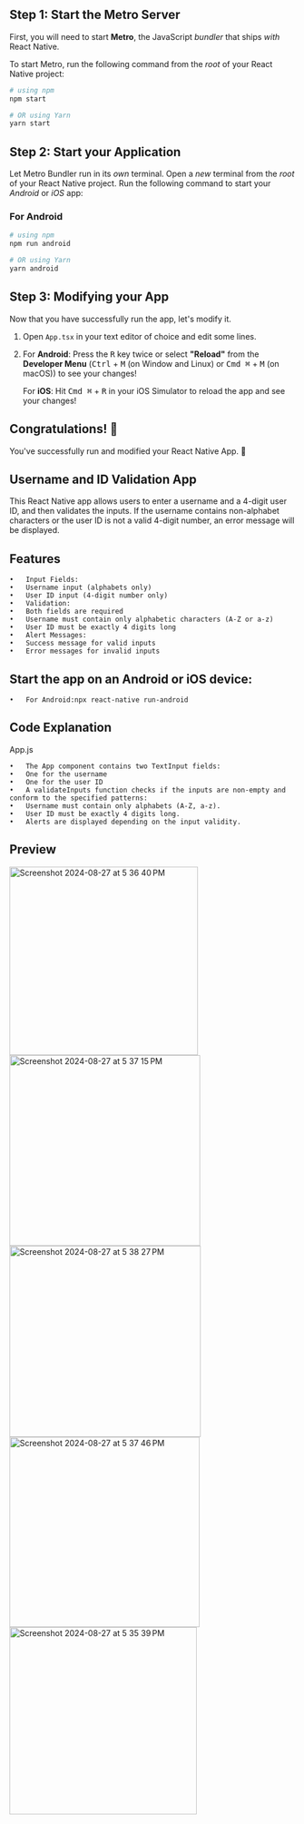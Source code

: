 ## Step 1: Start the Metro Server

First, you will need to start **Metro**, the JavaScript _bundler_ that ships _with_ React Native.

To start Metro, run the following command from the _root_ of your React Native project:

```bash
# using npm
npm start

# OR using Yarn
yarn start
```

## Step 2: Start your Application

Let Metro Bundler run in its _own_ terminal. Open a _new_ terminal from the _root_ of your React Native project. Run the following command to start your _Android_ or _iOS_ app:

### For Android

```bash
# using npm
npm run android

# OR using Yarn
yarn android
```
## Step 3: Modifying your App

Now that you have successfully run the app, let's modify it.

1. Open `App.tsx` in your text editor of choice and edit some lines.
2. For **Android**: Press the <kbd>R</kbd> key twice or select **"Reload"** from the **Developer Menu** (<kbd>Ctrl</kbd> + <kbd>M</kbd> (on Window and Linux) or <kbd>Cmd ⌘</kbd> + <kbd>M</kbd> (on macOS)) to see your changes!

   For **iOS**: Hit <kbd>Cmd ⌘</kbd> + <kbd>R</kbd> in your iOS Simulator to reload the app and see your changes!

## Congratulations! :tada:

You've successfully run and modified your React Native App. :partying_face:

## Username and ID Validation App

This React Native app allows users to enter a username and a 4-digit user ID, and then validates the inputs. If the username contains non-alphabet characters or the user ID is not a valid 4-digit number, an error message will be displayed.

## Features

	•	Input Fields:
	•	Username input (alphabets only)
	•	User ID input (4-digit number only)
	•	Validation:
	•	Both fields are required
	•	Username must contain only alphabetic characters (A-Z or a-z)
	•	User ID must be exactly 4 digits long
	•	Alert Messages:
	•	Success message for valid inputs
	•	Error messages for invalid inputs

## Start the app on an Android or iOS device:

	•	For Android:npx react-native run-android

## Code Explanation

App.js

	•	The App component contains two TextInput fields:
	•	One for the username
	•	One for the user ID
	•	A validateInputs function checks if the inputs are non-empty and conform to the specified patterns:
	•	Username must contain only alphabets (A-Z, a-z).
	•	User ID must be exactly 4 digits long.
	•	Alerts are displayed depending on the input validity.

## Preview

<img width="332" alt="Screenshot 2024-08-27 at 5 36 40 PM" src="https://github.com/user-attachments/assets/96c6417d-cec0-4a0c-a953-8b22e082884b">
<img width="336" alt="Screenshot 2024-08-27 at 5 37 15 PM" src="https://github.com/user-attachments/assets/ba06edcc-70bb-43e0-bd64-bb7cb1b1a50b">
<img width="337" alt="Screenshot 2024-08-27 at 5 38 27 PM" src="https://github.com/user-attachments/assets/19705301-13fb-4d29-b4db-26b885362c3d">
<img width="335" alt="Screenshot 2024-08-27 at 5 37 46 PM" src="https://github.com/user-attachments/assets/6a1beca5-6e65-4350-a977-5624f5c847d0">
<img width="330" alt="Screenshot 2024-08-27 at 5 35 39 PM" src="https://github.com/user-attachments/assets/af6abf5a-f59e-43e1-8726-00d92dbe98ff">

